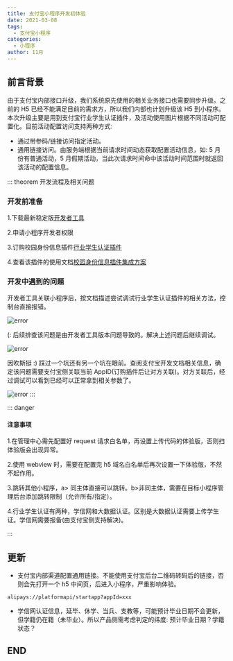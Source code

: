 ```yaml
---
title: 支付宝小程序开发初体验
date: 2021-03-08
tags:
  - 支付宝小程序
categories:
  - 小程序
author: 11月
---
```


<Boxx type="tip" title="佚名" content="勇敢不是不害怕，而是害怕的时候你还能坚持去做" />

## 前言背景

由于支付宝内部接口升级，我们系统原先使用的相关业务接口也需要同步升级。之前的 H5 已经不能满足目前的需求方，所以我们内部也计划升级该 H5 到小程序。本次升级主要是用到支付宝行业学生认证插件，及活动使用图片根据不同活动可配置化。目前活动配置访问支持两种方式:

- 通过带参码/链接访问指定活动。
- 通用链接访问。由服务端根据当前请求时间动态获取配置活动信息，如: 5 月份有普通活动，5 月假期活动，当此次请求时间命中该活动时间范围时就返回该活动的配置信息。

::: theorem 开发流程及相关问题

### 开发前准备

1.下载最新稳定版[开发者工具](https://render.alipay.com/p/f/fd-jwq8nu2a/pages/home/index.html)

2.申请小程序开发者权限

3.订购校园身份信息插件[行业学生认证插件](https://nengli.alipay.com/abilityprod/detail?abilityCode=PL002020080500013334)

4.查看该插件的使用文档[校园身份信息插件集成方案](https://opendocs.alipay.com/pre-open/01ekr0)

### 开发中遇到的问题

开发者工具关联小程序后，按文档描述尝试调试行业学生认证插件的相关方法，控制台直接报错。

![error](https://cyi113.oss-cn-shanghai.aliyuncs.com/ali/error03101.png)

(: 后续排查该问题是由开发者工具版本问题导致的。解决上述问题后继续调试。

![error](https://cyi113.oss-cn-shanghai.aliyuncs.com/ali/error03103.png)

因吹斯挺 :) 踩过一个坑还有另一个坑在眼前。查阅支付宝开发文档相关信息，确定该问题需要支付宝侧关联当前 AppID(订购插件后让对方关联)。对方关联后，经过调试可以看到已经可以正常拿到相关参数了。

![error](https://cyi113.oss-cn-shanghai.aliyuncs.com/ali/error03102.png)
:::

::: danger

#### 注意事项

1.在管理中心需先配置好 request 请求白名单，再设置上传代码的体验版，否则扫体验版会出现异常。

2.使用 webview 时，需要在配置完 h5 域名白名单后再次设置一下体验版，不然不起作用。

3.跳转其他小程序，a> 同主体直接可以跳转。b>非同主体，需要在目标小程序管理后台添加跳转限制（允许所有/指定）。

4.行业学生认证有两种，学信网和大数据认证。区别是大数据认证需要上传学生证。学信网需要报备(由支付宝侧支持解决)。

:::

## 更新

- 支付宝内部渠道配置通用链接。不能使用支付宝后台二维码转码后的链接，否则会先打开一个 h5 中间页，后进入小程序，严重影响体验。

```
alipays://platformapi/startapp?appId=xxx
```

- 学信网认证信息，延毕、休学、当兵、支教等，可能预计毕业日期不会更新，但学籍仍在籍（未毕业）。所以产品侧需考虑判定的纬度: 预计毕业日期？学籍状态？

## END

